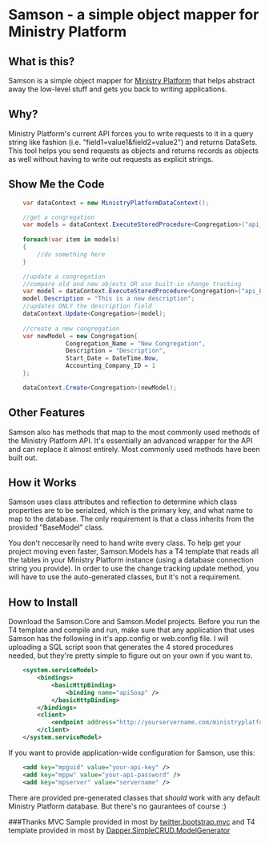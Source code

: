 Samson - a simple object mapper for Ministry Platform
========================================

What is this?
--------
Samson is a simple object mapper for [Ministry Platform](http://www.ministryplatform.com) 
that helps abstract away the low-level stuff and gets you back to 
writing applications.

Why?
--------
Ministry Platform's current API forces you to write requests to it in a 
query string like fashion (i.e. "field1=value1&field2=value2") and returns DataSets. 
This tool helps you send requests as objects and returns records
as objects as well without having to write out requests as explicit strings.

Show Me the Code
------------
```C#
	var dataContext = new MinistryPlatformDataContext();

	//get a congregation
	var models = dataContext.ExecuteStoredProcedure<Congregation>("api_Example_GetAllCongregations");  
	
	foreach(var item in models)
	{
		//do something here
	}

	//update a congregation
	//compare old and new objects OR use built-in change tracking
    var model = dataContext.ExecuteStoredProcedure<Congregation>("api_Example_GetSingleCongregation", new { CongregationID = id }).SingleOrDefault();
	model.Description = "This is a new description";
	//updates ONLY the description field
    dataContext.Update<Congregation>(model);
	
	//create a new congregation
	var newModel = new Congregation{		
				Congregation_Name = "New Congregation",
                Description = "Description",
                Start_Date = DateTime.Now,
                Accounting_Company_ID = 1
	};

	dataContext.Create<Congregation>(newModel);
```
Other Features
---------
Samson also has methods that map to the most commonly used methods of the Ministry
Platform API. It's essentially an advanced wrapper for the API and 
can replace it almost entirely. Most commonly used methods have been built out.

How it Works
---------------
Samson uses class attributes and reflection to determine which class properties are to be 
serialzed, which is the primary key, and what name to map to the database.
The only requirement is that a class inherits from the provided "BaseModel"
class.

You don't neccesarily need to hand write every class. To help get your project moving even
faster, Samson.Models has a T4 template that reads all the tables in your Ministry
Platform instance (using a database connection string you provide). In order to use
the change tracking update method, you will have to use the auto-generated classes,
but it's not a requirement.

How to Install
--------------
Download the Samson.Core and Samson.Model projects. Before you run the T4 template
and compile and run, make sure that any application that uses Samson has the following in it's 
app.config or web.config file. I will uploading a SQL script soon that generates the 4 stored 
procedures needed, but they're pretty simple to figure out on your own if you want to.
```XML
	<system.serviceModel>
		<bindings>
			<basicHttpBinding>
				<binding name="apiSoap" />
			</basicHttpBinding>
		</bindings>
		<client>
			<endpoint address="http://yourservername.com/ministryplatform/public/api.asmx" binding="basicHttpBinding" bindingConfiguration="apiSoap" contract="MinistryPlatform.apiSoap" name="apiSoap" />
		</client>
	</system.serviceModel>
```
If you want to provide application-wide configuration for Samson, use this:
```XML
    <add key="mpguid" value="your-api-key" />
    <add key="mppw" value="your-api-password" />
    <add key="mpserver" value="servername" />
```
There are provided pre-generated classes that *should* work with any default Ministry 
Platform database. But there's no gaurantees of course :)

###Thanks
MVC Sample provided in most by [twitter.bootstrap.mvc](https://github.com/erichexter/twitter.bootstrap.mvc)
and T4 template provided in most by [Dapper.SimpleCRUD.ModelGenerator](https://github.com/ericdc1/Dapper.SimpleCRUD/tree/master/Dapper.SimpleCRUD.ModelGenerator)